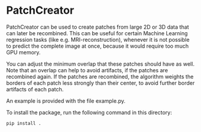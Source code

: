 # PatchCreator

PatchCreator can be used to create patches from large 2D or 3D data that can later be recombined. This can be useful for certain Machine Learning regression tasks (like e.g. MRI-reconstruction), whenever it is not possible to predict the complete image at once, because it would require too much GPU memory. 

You can adjust the minimum overlap that these patches should have as well. Note that an overlap can help to avoid artifacts, if the patches are recombined again.
If the patches are recombined, the algorithm weights the borders of each patch less strongly than their center, to avoid further border artifacts of each patch.

An example is provided with the file example.py.

To install the package, run the following command in this directory:

```
pip install . 
```

